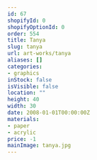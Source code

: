 ```yaml
---
id: 67
shopifyId: 0
shopifyOptionId: 0
order: 554
title: Tanya
slug: tanya
url: art-works/tanya
aliases: []
categories:
- graphics
inStock: false
isVisible: false
location: ""
height: 40
width: 30
date: 2008-01-01T00:00:00Z
materials:
- paper
- acrylic
price: -1
mainImage: tanya.jpg
---
```

